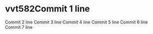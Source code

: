 # vvt582Commit 1 line
Commit 2 line
Commit 3 line
Commit 4 line
Commit 5 line
Commit 6 line
Commit 7 line
